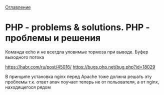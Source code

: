 <a href="README.md">Оглавление</a>

# PHP - problems & solutions. PHP - проблемы и решения 

Команда echo и не всегдла уловимые тормоза при выводе. Буфер выходного потока

https://habr.com/ru/post/45016/
https://bugs.php.net/bug.php?id=18029

В принципе установка nginx перед Apache тоже должна решать эту проблемы т.к. ответ апач поучает теперь не от польователя, а от nginx, находящегося рядом
